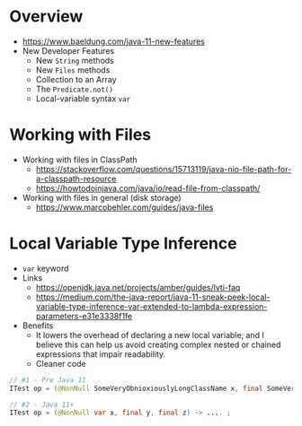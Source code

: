 # Overview

- https://www.baeldung.com/java-11-new-features
- New Developer Features
    + New `String` methods
    + New `Files` methods
    + Collection to an Array
    + The `Predicate.not()`
    + Local-variable syntax `var`

# Working with Files

- Working with files in ClassPath
    + https://stackoverflow.com/questions/15713119/java-nio-file-path-for-a-classpath-resource
    + https://howtodoinjava.com/java/io/read-file-from-classpath/
- Working with files in general (disk storage)
    + https://www.marcobehler.com/guides/java-files

# Local Variable Type Inference

- `var` keyword
- Links
    + https://openjdk.java.net/projects/amber/guides/lvti-faq
    + https://medium.com/the-java-report/java-11-sneak-peek-local-variable-type-inference-var-extended-to-lambda-expression-parameters-e31e3338f1fe
- Benefits
    + It lowers the overhead of declaring a new local variable, and I
      believe this can help us avoid creating complex nested or chained
      expressions that impair readability.
    + Cleaner code

```java
// #1 - Pre Java 11
ITest op = (@NonNull SomeVeryObnioxiouslyLongClassName x, final SomeVeryObnioxiouslyLongClassName y, final SomeVeryObnioxiouslyLongClassName z,) -> .... ;

// #2 - Java 11+
ITest op = (@NonNull var x, final y, final z) -> .... ;
```
